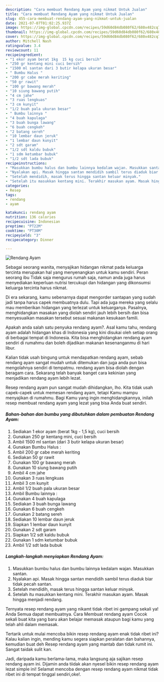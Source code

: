 ```yaml
---
description: "Cara membuat Rendang Ayam yang nikmat Untuk Jualan"
title: "Cara membuat Rendang Ayam yang nikmat Untuk Jualan"
slug: 455-cara-membuat-rendang-ayam-yang-nikmat-untuk-jualan
date: 2021-07-07T01:02:25.937Z
image: https://img-global.cpcdn.com/recipes/59d60d84db080f62/680x482cq70/rendang-ayam-foto-resep-utama.jpg
thumbnail: https://img-global.cpcdn.com/recipes/59d60d84db080f62/680x482cq70/rendang-ayam-foto-resep-utama.jpg
cover: https://img-global.cpcdn.com/recipes/59d60d84db080f62/680x482cq70/rendang-ayam-foto-resep-utama.jpg
author: Mitchell Nash
ratingvalue: 3.4
reviewcount: 11
recipeingredient:
- "1 ekor ayam berat 1kg  15 kg cuci bersih"
- "250 gr kentang mini cuci bersih"
- "1500 ml santan dari 3 butir kelapa ukuran besar"
- " Bumbu Halus "
- "200 gr cabe merah keriting"
- "50 gr rawit"
- "100 gr bawang merah"
- "10 siung bawang putih"
- "4 cm jahe"
- "3 ruas lengkuas"
- "3 cm kunyit"
- "1/2 buah pala ukuran besar"
- " Bumbu lainnya "
- "4 buah kapulaga"
- "3 buah bunga lawang"
- "6 buah cengkeh"
- "2 batang sereh"
- "10 lembar daun jeruk"
- "1 lembar daun kunyit"
- "2 sdt garam"
- "1/2 sdt kaldu bubuk"
- "1 sdm ketumbar bubuk"
- "1/2 sdt lada bubuk"
recipeinstructions:
- "Masukkan bumbu halus dan bumbu lainnya kedalam wajan. Masukkan santan."
- "Nyalakan api. Masak hingga santan mendidih sambil terus diaduk biar tidak pecah santan."
- "Setelah mendidih, masak terus hingga santan keluar minyak."
- "Setelah itu masukkan kentang mini. Terakhir masukan ayam. Masak hingga menjadi rendang."
categories:
- Resep
tags:
- rendang
- ayam

katakunci: rendang ayam 
nutrition: 136 calories
recipecuisine: Indonesian
preptime: "PT22M"
cooktime: "PT30M"
recipeyield: "3"
recipecategory: Dinner

---
```



![Rendang Ayam](https://img-global.cpcdn.com/recipes/59d60d84db080f62/680x482cq70/rendang-ayam-foto-resep-utama.jpg)

Sebagai seorang wanita, menyajikan hidangan nikmat pada keluarga tercinta merupakan hal yang menyenangkan untuk kamu sendiri. Peran seorang ibu Tidak saja mengurus rumah saja, namun anda juga harus menyediakan keperluan nutrisi tercukupi dan hidangan yang dikonsumsi keluarga tercinta harus nikmat.

Di era  sekarang, kamu sebenarnya dapat mengorder santapan yang sudah jadi tanpa harus capek membuatnya dulu. Tapi ada juga mereka yang selalu mau memberikan hidangan yang terlezat untuk keluarganya. Pasalnya, menghidangkan masakan yang diolah sendiri jauh lebih bersih dan bisa menyesuaikan masakan tersebut sesuai makanan kesukaan famili. 



Apakah anda salah satu penyuka rendang ayam?. Asal kamu tahu, rendang ayam adalah hidangan khas di Indonesia yang kini disukai oleh setiap orang di berbagai tempat di Indonesia. Kita bisa menghidangkan rendang ayam sendiri di rumahmu dan boleh dijadikan makanan kesenanganmu di hari libur.

Kalian tidak usah bingung untuk mendapatkan rendang ayam, sebab rendang ayam sangat mudah untuk ditemukan dan juga anda pun bisa mengolahnya sendiri di tempatmu. rendang ayam bisa diolah dengan beragam cara. Sekarang telah banyak banget cara kekinian yang menjadikan rendang ayam lebih lezat.

Resep rendang ayam pun sangat mudah dihidangkan, lho. Kita tidak usah capek-capek untuk memesan rendang ayam, tetapi Kamu mampu menyajikan di rumahmu. Bagi Kamu yang ingin menghidangkannya, inilah resep membuat rendang ayam yang lezat yang bisa Anda buat sendiri.

<!--inarticleads1-->

##### Bahan-bahan dan bumbu yang dibutuhkan dalam pembuatan Rendang Ayam:

1. Sediakan 1 ekor ayam (berat 1kg - 1,5 kg), cuci bersih
1. Gunakan 250 gr kentang mini, cuci bersih
1. Ambil 1500 ml santan (dari 3 butir kelapa ukuran besar)
1. Gunakan  Bumbu Halus :
1. Ambil 200 gr cabe merah keriting
1. Sediakan 50 gr rawit
1. Gunakan 100 gr bawang merah
1. Gunakan 10 siung bawang putih
1. Ambil 4 cm jahe
1. Gunakan 3 ruas lengkuas
1. Ambil 3 cm kunyit
1. Ambil 1/2 buah pala ukuran besar
1. Ambil  Bumbu lainnya :
1. Gunakan 4 buah kapulaga
1. Sediakan 3 buah bunga lawang
1. Gunakan 6 buah cengkeh
1. Gunakan 2 batang sereh
1. Sediakan 10 lembar daun jeruk
1. Siapkan 1 lembar daun kunyit
1. Gunakan 2 sdt garam
1. Siapkan 1/2 sdt kaldu bubuk
1. Gunakan 1 sdm ketumbar bubuk
1. Ambil 1/2 sdt lada bubuk




<!--inarticleads2-->

##### Langkah-langkah menyiapkan Rendang Ayam:

1. Masukkan bumbu halus dan bumbu lainnya kedalam wajan. Masukkan santan.
1. Nyalakan api. Masak hingga santan mendidih sambil terus diaduk biar tidak pecah santan.
1. Setelah mendidih, masak terus hingga santan keluar minyak.
1. Setelah itu masukkan kentang mini. Terakhir masukan ayam. Masak hingga menjadi rendang.




Ternyata resep rendang ayam yang nikamt tidak ribet ini gampang sekali ya! Anda Semua dapat membuatnya. Cara Membuat rendang ayam Cocok sekali buat kita yang baru akan belajar memasak ataupun bagi kamu yang telah ahli dalam memasak.

Tertarik untuk mulai mencoba bikin resep rendang ayam enak tidak ribet ini? Kalau kalian ingin, mending kamu segera siapkan peralatan dan bahannya, kemudian buat deh Resep rendang ayam yang mantab dan tidak rumit ini. Sangat taidak sulit kan. 

Jadi, daripada kamu berlama-lama, maka langsung aja sajikan resep rendang ayam ini. Dijamin anda tiidak akan nyesel bikin resep rendang ayam lezat simple ini! Selamat mencoba dengan resep rendang ayam nikmat tidak ribet ini di tempat tinggal sendiri,oke!.

